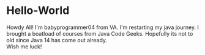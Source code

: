 # Hello-World

Howdy All!
I'm babyprogrammer04 from VA. 
I'm restarting my java journey. 
I brought a boatload of courses from Java Code Geeks.
Hopefully its not to old since Java 14 has come out already.  
Wish me luck!
